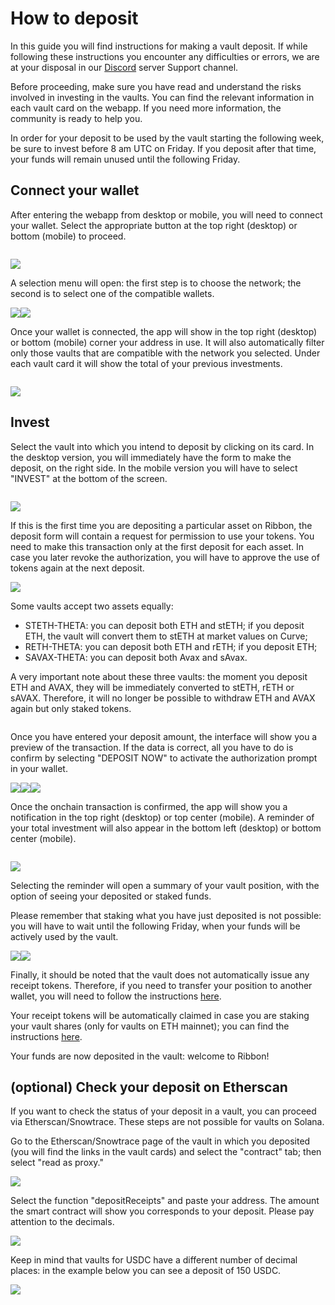 # How to deposit

In this guide you will find instructions for making a vault deposit. If while following these instructions you encounter any difficulties or errors, we are at your disposal in our [Discord](https://www.google.com/url?q=https://discord.gg/rm7h9ce3ep\&sa=D\&source=editors\&ust=1662912471945831\&usg=AOvVaw00JXnO\_q07bRaXfgkQLl2m) server Support channel.

Before proceeding, make sure you have read and understand the risks involved in investing in the vaults. You can find the relevant information in each vault card on the webapp. If you need more information, the community is ready to help you.

In order for your deposit to be used by the vault starting the following week, be sure to invest before 8 am UTC on Friday. If you deposit after that time, your funds will remain unused until the following Friday.

## Connect your wallet <a href="#connect-your-wallet" id="connect-your-wallet"></a>

After entering the webapp from desktop or mobile, you will need to connect your wallet. Select the appropriate button at the top right (desktop) or bottom (mobile) to proceed.

<figure><img src="../.gitbook/assets/image1 (8)" alt=""><figcaption></figcaption></figure>

![](<../.gitbook/assets/image15 (8)>)

A selection menu will open: the first step is to choose the network; the second is to select one of the compatible wallets.

![](<../.gitbook/assets/image12 (7)>)![](<../.gitbook/assets/image8 (9)>)

Once your wallet is connected, the app will show in the top right (desktop) or bottom (mobile) corner your address in use. It will also automatically filter only those vaults that are compatible with the network you selected. Under each vault card it will show the total of your previous investments.

<figure><img src="../.gitbook/assets/image14 (8)" alt=""><figcaption></figcaption></figure>

![](<../.gitbook/assets/image3 (6)>)

## Invest <a href="#h.ig30e2hrjp4j" id="h.ig30e2hrjp4j"></a>

Select the vault into which you intend to deposit by clicking on its card. In the desktop version, you will immediately have the form to make the deposit, on the right side. In the mobile version you will have to select "INVEST" at the bottom of the screen.

<figure><img src="../.gitbook/assets/image21 (5)" alt=""><figcaption></figcaption></figure>

![](<../.gitbook/assets/image11 (6)>)

If this is the first time you are depositing a particular asset on Ribbon, the deposit form will contain a request for permission to use your tokens. You need to make this transaction only at the first deposit for each asset. In case you later revoke the authorization, you will have to approve the use of tokens again at the next deposit.

![](<../.gitbook/assets/image17 (6)>)

Some vaults accept two assets equally:

* STETH-THETA: you can deposit both ETH and stETH; if you deposit ETH, the vault will convert them to stETH at market values on Curve;
* RETH-THETA: you can deposit both ETH and rETH; if you deposit ETH;
* SAVAX-THETA: you can deposit both Avax and sAvax.

A very important note about these three vaults: the moment you deposit ETH and AVAX, they will be immediately converted to stETH, rETH or sAVAX. Therefore, it will no longer be possible to withdraw ETH and AVAX again but only staked tokens.

<img src="../.gitbook/assets/image5 (8)" alt="" data-size="original"><img src="../.gitbook/assets/image18 (6)" alt="" data-size="original"><img src="../.gitbook/assets/image9 (9)" alt="" data-size="original">

Once you have entered your deposit amount, the interface will show you a preview of the transaction. If the data is correct, all you have to do is confirm by selecting "DEPOSIT NOW" to activate the authorization prompt in your wallet.

![](<../.gitbook/assets/image13 (7)>)![](https://lh3.googleusercontent.com/cySraakXp7B\_PUYTIVc8zEfSvHog23QEfCNPgoME1iJKXG8NlUtTt-0GhtSpbXdCVb1XNAKbUCgMo52DW8jqSO4Rmncw-2o8g8WAISI7fwhR6etEklW9vjqINtHaqiSWS-zXaIxkD6kfwjDZYEhYLuB2pbwxfG\_ZBLr0Pa1XzfNWwCYkPnvo78gdEQ)![](<../.gitbook/assets/image7 (9)>)

Once the onchain transaction is confirmed, the app will show you a notification in the top right (desktop) or top center (mobile). A reminder of your total investment will also appear in the bottom left (desktop) or bottom center (mobile).

<figure><img src="../.gitbook/assets/image19 (8)" alt=""><figcaption></figcaption></figure>

![](<../.gitbook/assets/image10 (8)>)

Selecting the reminder will open a summary of your vault position, with the option of seeing your deposited or staked funds.

Please remember that staking what you have just deposited is not possible: you will have to wait until the following Friday, when your funds will be actively used by the vault.

![](<../.gitbook/assets/image2 (9)>)![](<../.gitbook/assets/image6 (8)>)

Finally, it should be noted that the vault does not automatically issue any receipt tokens. Therefore, if you need to transfer your position to another wallet, you will need to follow the instructions [here](https://app.gitbook.com/o/-MVFqZpOAlPK2YlaTpjh/s/-MVFqgfeL1BL15YGTBdD/\~/changes/2RuXzRZnXGk0Ws6LkUB4/user-guides/transferring-v2-vault-positions).

Your receipt tokens will be automatically claimed in case you are staking your vault shares (only for vaults on ETH mainnet); you can find the instructions [here](how-to-stake-unstake-vault-shares-and-claim-rewards.md).

Your funds are now deposited in the vault: welcome to Ribbon!

## (optional) Check your deposit on Etherscan <a href="#h.ejzcwg4bex7m" id="h.ejzcwg4bex7m"></a>

If you want to check the status of your deposit in a vault, you can proceed via Etherscan/Snowtrace. These steps are not possible for vaults on Solana.

Go to the Etherscan/Snowtrace page of the vault in which you deposited (you will find the links in the vault cards) and select the "contract" tab; then select "read as proxy."

![](<../.gitbook/assets/image20 (6)>)

Select the function "depositReceipts" and paste your address. The amount the smart contract will show you corresponds to your deposit. Please pay attention to the decimals.

![](https://lh6.googleusercontent.com/TQ8fGkFQ3obzf6WSARSnYdXNWiGMJxBmWiTY1RSDxgKFbiUoV83GzyXEkjWlOvpFqcEYJ9URdql-jbF7MSRZKE1gXZqfvh2hUjpd9zr0iv8SJSl3bHAjjJB36bHFxZz-FdmEe8x4\_QU2uvrrQjhCjBJLbUN4KaHU8IJEZsWz2Tg0eKdlovzfXLmnFA)

Keep in mind that vaults for USDC have a different number of decimal places: in the example below you can see a deposit of 150 USDC.

![](<../.gitbook/assets/image16 (7)>)
